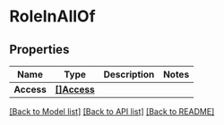 # RoleInAllOf

## Properties

Name | Type | Description | Notes
------------ | ------------- | ------------- | -------------
**Access** | [**[]Access**](Access.md) |  | 

[[Back to Model list]](../README.md#documentation-for-models) [[Back to API list]](../README.md#documentation-for-api-endpoints) [[Back to README]](../README.md)


